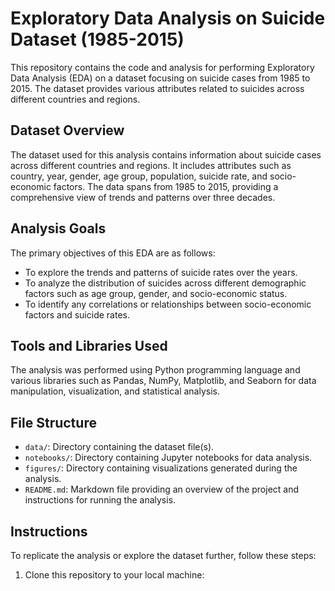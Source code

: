 # Exploratory Data Analysis on Suicide Dataset (1985-2015)

This repository contains the code and analysis for performing Exploratory Data Analysis (EDA) on a dataset focusing on suicide cases from 1985 to 2015. The dataset provides various attributes related to suicides across different countries and regions.

## Dataset Overview

The dataset used for this analysis contains information about suicide cases across different countries and regions. It includes attributes such as country, year, gender, age group, population, suicide rate, and socio-economic factors. The data spans from 1985 to 2015, providing a comprehensive view of trends and patterns over three decades.

## Analysis Goals

The primary objectives of this EDA are as follows:

- To explore the trends and patterns of suicide rates over the years.
- To analyze the distribution of suicides across different demographic factors such as age group, gender, and socio-economic status.
- To identify any correlations or relationships between socio-economic factors and suicide rates.

## Tools and Libraries Used

The analysis was performed using Python programming language and various libraries such as Pandas, NumPy, Matplotlib, and Seaborn for data manipulation, visualization, and statistical analysis.

## File Structure

- `data/`: Directory containing the dataset file(s).
- `notebooks/`: Directory containing Jupyter notebooks for data analysis.
- `figures/`: Directory containing visualizations generated during the analysis.
- `README.md`: Markdown file providing an overview of the project and instructions for running the analysis.

## Instructions

To replicate the analysis or explore the dataset further, follow these steps:

1. Clone this repository to your local machine:

